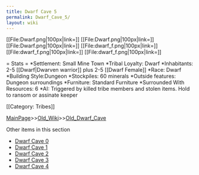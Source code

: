 ```yaml
---
title: Dwarf Cave 5
permalink: Dwarf_Cave_5/
layout: wiki
---
```

[[File:Dwarf.png|100px|link=]]
[[File:Dwarf.png|100px|link=]]
[[File:Dwarf.png|100px|link=]]
[[File:dwarf_f.png|100px|link=]]
[[File:dwarf_f.png|100px|link=]]
[[File:dwarf_f.png|100px|link=]]

= Stats =
*Settlement: Small Mine Town
*Tribal Loyalty: Dwarf
*Inhabitants: 2-5 [[Dwarf|Dwarven warrior]] plus 2-5 [[Dwarf Female]]
*Race: Dwarf 
*Building Style:Dungeon
*Stockpiles: 60 minerals 
*Outside features: Dungeon surroundings
*Furniture: Standard Furniture
*Surrounded With Resources: 6 
*AI: Triggered by killed tribe members and stolen items. Hold to ransom or assinate keeper

[[Category: Tribes]]

[MainPage](/keeperrl_wiki/ "wikilink")>>[Old_Wiki](/keeperrl_wiki/Old_Wiki "wikilink")>>[Old_Dwarf_Cave](/keeperrl_wiki/Old_Dwarf_Cave "wikilink")

Other items in this section
-    [Dwarf Cave 0](/keeperrl_wiki/Dwarf_Cave_0 "wikilink")
-    [Dwarf Cave 1](/keeperrl_wiki/Dwarf_Cave_1 "wikilink")
-    [Dwarf Cave 2](/keeperrl_wiki/Dwarf_Cave_2 "wikilink")
-    [Dwarf Cave 3](/keeperrl_wiki/Dwarf_Cave_3 "wikilink")
-    [Dwarf Cave 4](/keeperrl_wiki/Dwarf_Cave_4 "wikilink")
